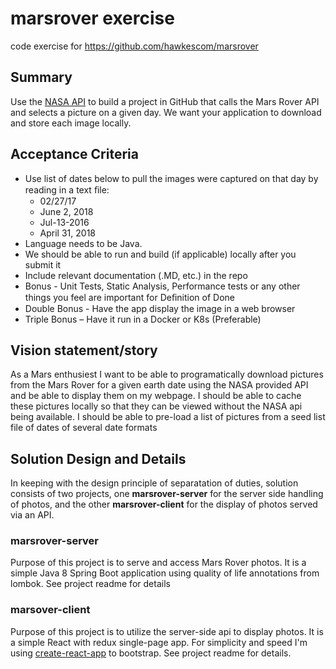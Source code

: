 # marsrover exercise
code exercise for https://github.com/hawkescom/marsrover

## Summary
Use the [NASA API] to build a project in GitHub that calls the Mars Rover API and selects a picture on a given day. We want your application to download and store each image locally.

## Acceptance Criteria
  * Use list of dates below to pull the images were captured on that day by reading in a text ﬁle:
    * 02/27/17
    * June 2, 2018
    * Jul-13-2016
    * April 31, 2018
  * Language needs to be Java.
  * We should be able to run and build (if applicable) locally after you submit it
  * Include relevant documentation (.MD, etc.) in the repo
  * Bonus - Unit Tests, Static Analysis, Performance tests or any other things you feel are important for Deﬁnition of Done
  * Double Bonus - Have the app display the image in a web browser
  * Triple Bonus – Have it run in a Docker or K8s (Preferable)

## Vision statement/story
As a Mars enthusiest I want to be able to programatically download pictures from the Mars Rover for a given earth date using the NASA provided API and be able to display them on my webpage. I should be able to cache these pictures locally so that they can be viewed without the NASA api being available. I should be able to pre-load a list of pictures from a seed list file of dates of several date formats

## Solution Design and Details
In keeping with the design principle of separatation of duties, solution consists of two projects, one **marsrover-server** for the server side handling of photos, and the other **marsrover-client** for the display of photos served via an API.

### marsrover-server
Purpose of this project is to serve and access Mars Rover photos. It is a simple Java 8 Spring Boot application using quality of life annotations from lombok. 
See project readme for details

### marsover-client
Purpose of this project is to utilize the server-side api to display photos. It is a simple React with redux single-page app. For simplicity and speed I'm using [create-react-app] to bootstrap.
See project readme for details.

[create-react-app]: https://github.com/facebook/create-react-app
[NASA API]: https://api.nasa.gov/
